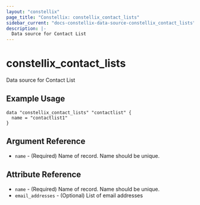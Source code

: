 ```yaml
---
layout: "constellix"
page_title: "Constellix: constellix_contact_lists"
sidebar_current: "docs-constellix-data-source-constellix_contact_lists"
description: |-
  Data source for Contact List
---
```


# constellix_contact_lists #
Data source for Contact List


## Example Usage ##

```hcl
data "constellix_contact_lists" "contactlist" {
  name = "contactlist1"
}

```
## Argument Reference ##
* `name` - (Required) Name of record. Name should be unique.

## Attribute Reference ##
* `name` - (Required) Name of record. Name should be unique.
* `email_addresses` - (Optional) List of email addresses
